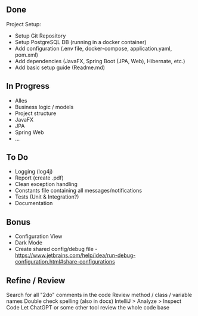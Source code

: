## Done
Project Setup:
- Setup Git Repository
- Setup PostgreSQL DB (running in a docker container)
- Add configuration (.env file, docker-compose, application.yaml, pom.xml)
- Add dependencies (JavaFX, Spring Boot (JPA, Web), Hibernate, etc.)
- Add basic setup guide (Readme.md)

## In Progress
- Alles
- Business logic / models
- Project structure
- JavaFX
- JPA
- Spring Web
- ...

## To Do
- Logging (log4j)
- Report (create .pdf)
- Clean exception handling
- Constants file containing all messages/notifications
- Tests (Unit & Integration?)
- Documentation

## Bonus
- Configuration View
- Dark Mode
- Create shared config/debug file - https://www.jetbrains.com/help/idea/run-debug-configuration.html#share-configurations

## Refine / Review
Search for all "2do" comments in the code
Review method / class / variable names
Double check spelling (also in docs)
IntelliJ > Analyze > Inspect Code
Let ChatGPT or some other tool review the whole code base
